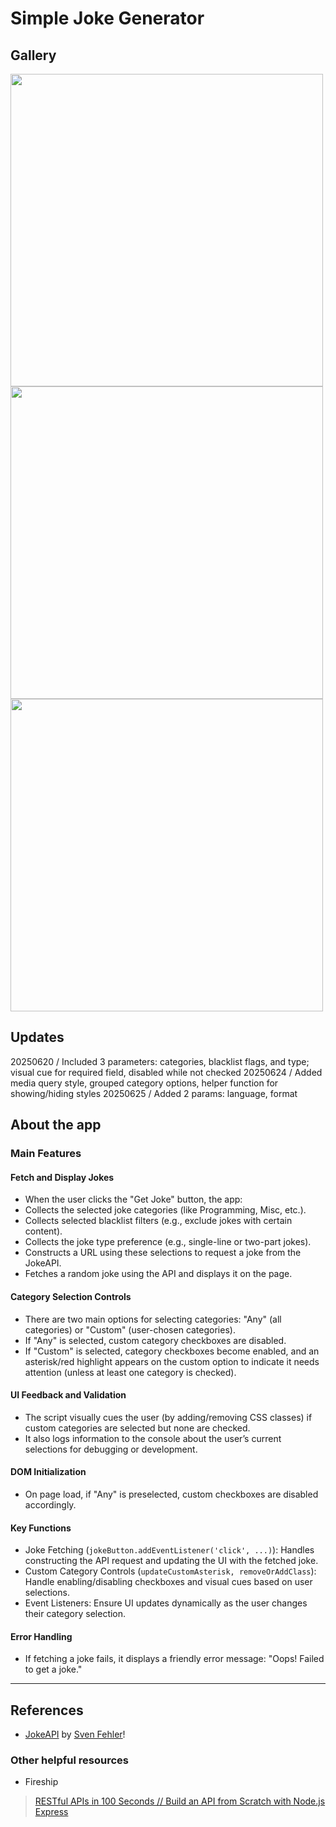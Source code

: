 # Simple Joke Generator
## Gallery
<img src="https://github.com/user-attachments/assets/6e69e0a7-d359-4cf2-89b2-3f33eb3b108d" width="500">
<img src="https://github.com/user-attachments/assets/13d5bf86-734c-4720-b28d-4915d1a26d7f" width="500">
<img src="https://github.com/user-attachments/assets/6989d89a-7d4f-4fee-83b2-df3d2e5a4bd4" width="500">

## Updates
20250620 / Included 3 parameters: categories, blacklist flags, and type; visual cue for required field, disabled while not checked
20250624 / Added media query style, grouped category options, helper function for showing/hiding styles
20250625 / Added 2 params: language, format

## About the app
### Main Features
#### Fetch and Display Jokes
- When the user clicks the "Get Joke" button, the app:
- Collects the selected joke categories (like Programming, Misc, etc.).
- Collects selected blacklist filters (e.g., exclude jokes with certain content).
- Collects the joke type preference (e.g., single-line or two-part jokes).
- Constructs a URL using these selections to request a joke from the JokeAPI.
- Fetches a random joke using the API and displays it on the page.

#### Category Selection Controls
- There are two main options for selecting categories: "Any" (all categories) or "Custom" (user-chosen categories).
- If "Any" is selected, custom category checkboxes are disabled.
- If "Custom" is selected, category checkboxes become enabled, and an asterisk/red highlight appears on the custom option to indicate it needs attention (unless at least one category is checked).

#### UI Feedback and Validation
- The script visually cues the user (by adding/removing CSS classes) if custom categories are selected but none are checked.
- It also logs information to the console about the user’s current selections for debugging or development.

#### DOM Initialization
- On page load, if "Any" is preselected, custom checkboxes are disabled accordingly.

#### Key Functions
- Joke Fetching (`jokeButton.addEventListener('click', ...)`): Handles constructing the API request and updating the UI with the fetched joke.
- Custom Category Controls (`updateCustomAsterisk, removeOrAddClass`): Handle enabling/disabling checkboxes and visual cues based on user selections.
- Event Listeners: Ensure UI updates dynamically as the user changes their category selection.

#### Error Handling
- If fetching a joke fails, it displays a friendly error message: "Oops! Failed to get a joke."

---
## References
- [JokeAPI](https://sv443.net/jokeapi/v2/) by [Sven Fehler](https://github.com/Sv443)!

### Other helpful resources
- Fireship
>[RESTful APIs in 100 Seconds // Build an API from Scratch with Node.js Express](https://youtu.be/-MTSQjw5DrM?si=bvqZoE_xKSv30c0P)
